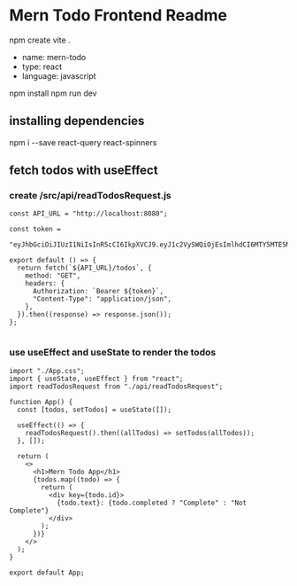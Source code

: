 # Mern Todo Frontend Readme

npm create vite .

- name: mern-todo
- type: react
- language: javascript

npm install
npm run dev

## installing dependencies

npm i --save react-query react-spinners

## fetch todos with useEffect

### create /src/api/readTodosRequest.js

```
const API_URL = "http://localhost:8080";

const token =
  "eyJhbGciOiJIUzI1NiIsInR5cCI6IkpXVCJ9.eyJ1c2VySWQiOjEsImlhdCI6MTY5MTE5MDYyOX0.KUDMbnbzmFWu5mBjRyaigPiZLg0f80vAbC02HsknvRE";

export default () => {
  return fetch(`${API_URL}/todos`, {
    method: "GET",
    headers: {
      Authorization: `Bearer ${token}`,
      "Content-Type": "application/json",
    },
  }).then((response) => response.json());
};


```

### use useEffect and useState to render the todos

```
import "./App.css";
import { useState, useEffect } from "react";
import readTodosRequest from "./api/readTodosRequest";

function App() {
  const [todos, setTodos] = useState([]);

  useEffect(() => {
    readTodosRequest().then((allTodos) => setTodos(allTodos));
  }, []);

  return (
    <>
      <h1>Mern Todo App</h1>
      {todos.map((todo) => {
        return (
          <div key={todo.id}>
            {todo.text}: {todo.completed ? "Complete" : "Not Complete"}
          </div>
        );
      })}
    </>
  );
}

export default App;
```
